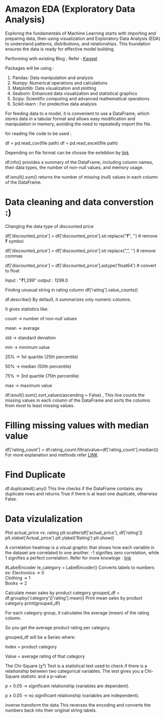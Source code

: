 # Amazon EDA (Exploratory Data Analysis)
Exploring the fundamentals of Machine Learning starts with importing and preparing data, then using visualization and Exploratory Data Analysis (EDA) to understand patterns, distributions, and relationships. This foundation ensures the data is ready for effective model building.


Performing with existing Blog ; Refer : [Kaggel](https://www.kaggle.com/code/mehakiftikhar/amazon-sales-dataset-eda#Amazon-Sales-Dataset-EDA)

Packages will be using : 
1. Pandas: Data manipulation and analysis
2. Numpy: Numerical operations and calculations
3. Matplotlib: Data visualization and plotting
4. Seaborn: Enhanced data visualization and statistical graphics
5. Scipy: Scientific computing and advanced mathematical operations
6. Scikit-learn : For predective data analysis



For feeding data to a model, it is convenient to use a DataFrame, which stores data in a tabular format and allows easy modification and manipulation in memory, avoiding the need to repeatedly import the file.

for reading file code to be used : 

df = pd.read_csv(file path)
df = pd.read_excel(file path)


Depending on file format can be chosse the extebtion by [link](https://pandas.pydata.org/docs/user_guide/io.html)


df.info() provides a summary of the DataFrame, including column names, their data types, the number of non-null values, and memory usage.


df.isnull().sum() returns the number of missing (null) values in each column of the DataFrame.


# Data cleaning and data converstion :)


Changing the data type of discounted price

df['discounted_price'] = df['discounted_price'].str.replace("₹", '')   # remove ₹ symbol

df['discounted_price'] = df['discounted_price'].str.replace(",", '')  # remove commas

df['discounted_price'] = df['discounted_price'].astype('float64')     # convert to float

Input : "₹1,299"  output :  1299.0


Finding unusual string in rating column
df['rating'].value_counts()


df.describe()
By default, it summarizes only numeric columns.

It gives statistics like:

count → number of non-null values

mean → average

std → standard deviation

min → minimum value

25% → 1st quartile (25th percentile)

50% → median (50th percentile)

75% → 3rd quartile (75th percentile)

max → maximum value


df.isnull().sum().sort_values(ascending = False) , This line counts the missing values in each column of the DataFrame and sorts the columns from most to least missing values.



# Filling missing values with median value
df['rating_count'] = df.rating_count.fillna(value=df['rating_count'].median())
For more explanation and methods refer [LINK](https://medium.com/@pingsubhak/handling-missing-values-in-dataset-7-methods-that-you-need-to-know-5067d4e32b62)


# Find Duplicate 
df.duplicated().any()
This line checks if the DataFrame contains any duplicate rows and returns True if there is at least one duplicate, otherwise False.


# Data vizulalization 

Plot actual_price vs. rating
plt.scatter(df['actual_price'], df['rating'])
plt.xlabel('Actual_price')
plt.ylabel('Rating')
plt.show()


A correlation heatmap is a visual graphic that shows how each variable in the dataset are correlated to one another. -1 signifies zero correlation, while 1 signifies a perfect correlation.
Refer for more knowloge : [link](https://medium.com/5-minute-eda/5-minute-eda-correlation-heatmap-b57bbb7bae14)


#LabelEncoder
le_category = LabelEncoder()
Converts labels to numbers 
ex: 
Electronics → 0  
Clothing    → 1  
Books       → 2

Calculate mean sales by product category
grouped_df = df.groupby('category')['rating'].mean()
Print mean sales by product category
print(grouped_df)

For each category group, it calculates the average (mean) of the rating column.

So you get the average product rating per category.

grouped_df will be a Series where:

Index = product category

Value = average rating of that category


The Chi-Square (χ²) Test is a statistical test used to check if there is a relationship between two categorical variables.
The test gives you a Chi-Square statistic and a p-value:

p < 0.05 → significant relationship (variables are dependent).

p ≥ 0.05 → no significant relationship (variables are independent).


inverse transform the data
This reverses the encoding and converts the numbers back into their original string labels.
